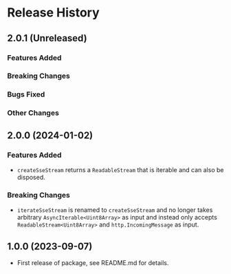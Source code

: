 # Release History

## 2.0.1 (Unreleased)

### Features Added

### Breaking Changes

### Bugs Fixed

### Other Changes

## 2.0.0 (2024-01-02)

### Features Added

- `createSseStream` returns a `ReadableStream` that is iterable and can also be disposed.

### Breaking Changes

- `iterateSseStream` is renamed to `createSseStream` and no longer takes arbitrary `AsyncIterable<Uint8Array>` as input and instead only accepts `ReadableStream<Uint8Array>` and `http.IncomingMessage` as input.

## 1.0.0 (2023-09-07)

- First release of package, see README.md for details.
